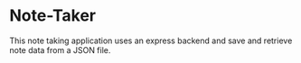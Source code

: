 # Note-Taker
This note taking application uses an express backend and save and retrieve note data from a JSON file.
